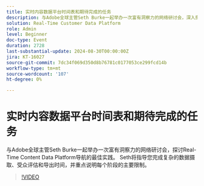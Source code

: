 ```yaml
---
title: 实时内容数据平台时间表和期待完成的任务
description: 与Adobe全球主管Seth Burke一起举办一次富有洞察力的网络研讨会，深入探讨导航Real-Time Content Data Platform (RTCDP)的最佳实践。 Seth将指导您完成复杂的数据摄取、受众评估和导出时间，并重点说明每个阶段的主要限制。
solution: Real-Time Customer Data Platform
role: Admin
level: Beginner
doc-type: Event
duration: 2728
last-substantial-update: 2024-08-30T00:00:00Z
jira: KT-16027
source-git-commit: 7dc34f069d350d8b76781c0177053ce299fcd14b
workflow-type: tm+mt
source-wordcount: '107'
ht-degree: 0%

---
```



# 实时内容数据平台时间表和期待完成的任务

与Adobe全球主管Seth Burke一起举办一次富有洞察力的网络研讨会，探讨Real-Time Content Data Platform导航的最佳实践。 Seth将指导您完成复杂的数据摄取、受众评估和导出时间，并重点说明每个阶段的主要限制。

>[!VIDEO](https://video.tv.adobe.com/v/3432992/?learn=on)
